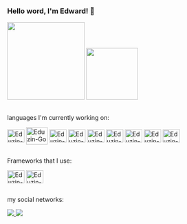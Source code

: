 ### Hello word, I'm Edward! 👋
<div>
<img height="180em" src="https://github-readme-stats.vercel.app/api?username=SrEduzin&show_icons=true&theme=transparent">
<img height="120em" src="https://github-readme-stats.vercel.app/api/top-langs/?username=SrEduzin&layout=compact&theme=transparent"
</div>

##

<div style="display: incline_box"<br>

  <p>languages I'm currently working on:</p>
  
  <img align="center" alt="Eduzin-C" height="30" width="40" src="https://cdn.jsdelivr.net/gh/devicons/devicon/icons/c/c-original.svg">
  
  <img align="center" alt="Eduzin-Go" height="40" width="50" src="https://cdn.jsdelivr.net/gh/devicons/devicon/icons/go/go-original-wordmark.svg" >
  
  <img align="center" alt="Eduzin-HTML" height="30" width="40" src="https://cdn.jsdelivr.net/gh/devicons/devicon/icons/html5/html5-original.svg">
  
<img align="center" alt="Eduzin-css" height="30" width="40" src="https://cdn.jsdelivr.net/gh/devicons/devicon/icons/css3/css3-original.svg">

<img align="center" alt="Eduzin-javascript" height="30" width="40" src="https://cdn.jsdelivr.net/gh/devicons/devicon/icons/javascript/javascript-original.svg">

<img align="center" alt="Eduzin-React" height="30" width="40" src="https://cdn.jsdelivr.net/gh/devicons/devicon/icons/react/react-original-wordmark.svg">

<img align="center" alt="Eduzin-Linux" height="30" width="40" src="https://cdn.jsdelivr.net/gh/devicons/devicon/icons/linux/linux-original.svg" >

<img align="center" alt="Eduzin-Python" height="30" width="40" src="https://cdn.jsdelivr.net/gh/devicons/devicon/icons/python/python-original.svg">

<img align="center" alt="Eduzin-PHP" height="30" width="40" src="https://cdn.jsdelivr.net/gh/devicons/devicon/icons/php/php-original.svg" />
          

</div>

##

<div>
  <p>Frameworks that I use:</p>
  
  
  <img align="center" alt="Eduzin-PHP" height="30" width="40"  src="https://cdn.jsdelivr.net/gh/devicons/devicon/icons/bootstrap/bootstrap-original.svg" />

  <img align="center" alt="Eduzin-PHP" height="30" width="40"  src="https://cdn.jsdelivr.net/gh/devicons/devicon/icons/jquery/jquery-plain-wordmark.svg" />
          
          
</div>

##

<div>
  <p>my social networks:</p>
  <a href="https://www.instagram.com/sreduzin/" target="blank"><img src="https://img.shields.io/badge/Instagram-E4405F?style=for-the-badge&logo=instagram&logoColor=white">
  <a href="https://www.facebook.com/profile.php?id=100085614279545" target="blank"><img src="https://img.shields.io/badge/Facebook-1877F2?style=for-the-badge&logo=facebook&logoColor=white">
</div>
